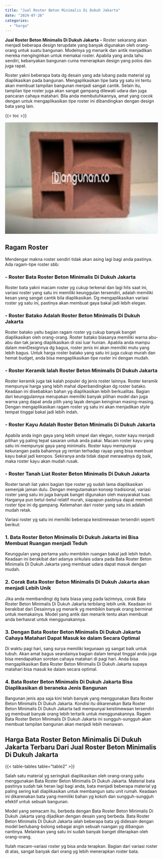 ```yaml
---
title: "Jual Roster Beton Minimalis Di Dukuh Jakarta"
date: "2024-07-26"
categories: 
  - "harga"
---
```


**Jual Roster Beton Minimalis Di Dukuh Jakarta** – Roster sekarang akan menjadi beberapa design terupdate yang banyak digunakan oleh orang-orang untuk suatu bangunan. Modelnya yg menarik dan antik menjadikan mereka menginginkan untuk memakai roster. Apabila yang anda tahu sendiri, kebanyakan bangunan cuma menerapkan design yang polos dan juga rapat.

Roster yakni beberapa bata dg desain yang ada lubang pada material yg diaplikasikan pada bangunan. Mengaplikasikan tipe bata yg satu ini tentu akan membuat tampilan bangunan menjadi sangat cantik. Selain itu, tampilan tipe roster juga akan sangat gampang dilewati udara dan juga pancaran cahaya matahari. Bila anda membutuhkannya, amat yang cocok dengan untuk mengaplikasikan tipe roster ini dibandingkan dengan design bata yang lain.

{{< toc >}}

![Jual Roster Beton Minimalis Di Dukuh Jakarta](/images/bata-roster-minimalis-33.png)

## Ragam Roster

Mendengar makna roster sendiri tidak akan asing lagi bagi anda pastinya. Ada ragam-tipe roster sbb:

### \- Roster Bata Roster Beton Minimalis Di Dukuh Jakarta

Roster bata yakni macam roster yg cukup terkenal dan lagi hits saat ini, variasi roster yang satu ini memiliki keunggulan tersendiri, adalah memiliki kesan yang sangat cantik bila diaplikasikan. Dg mengaplikasikan variasi roster yg satu ini, pastinya akan membuat gaya bakal jadi lebih elegan.

### \- Roster Batako Adalah Roster Beton Minimalis Di Dukuh Jakarta

Roster batako yaitu bagian ragam roster yg cukup banyak banget diaplikasikan oleh orang-orang. Roster batako biasanya memiliki warna abu-abu dan tak jarang diaplikasikan di sisi luar hunian. Apabila anda mampu dalam menDesignnya dg bagus, roster jenis ini akan memiliki mutu yang lebih bagus. Untuk harga roster batako yang satu ini juga cukup murah dan hemat budget, anda bisa mengaplikasikan tipe roster ini dengan mudah.

### \- Roster Keramik Ialah Roster Beton Minimalis Di Dukuh Jakarta

Roster keramik juga tak kalah populer dg jenis roster lainnya. Roster keramik mempunyai harga yang lebih mahal diperbandingkan dg roster batako. Keadaan ini disebabkan bahan yg diaplikasikan lebih berkualitas. Bagian dari keunggulannya merupakan memiliki banyak pilihan model dan juga warna yang dapat anda pilih yang layak dengan keinginan masing-masing. Dengan mengaplikasikan ragam roster yg satu ini akan menjadikan style tempat tinggal bakal jadi lebih indah.

### \- Roster Kayu Adalah Roster Beton Minimalis Di Dukuh Jakarta

Apabila anda ingin gaya yang lebih simpel dan elegan, roster kayu menjadi pilihan yg paling tepat sasaran untuk anda pakai. Macam roster kayu yang satu ini mempunyai gaya yang minimalis. Roster kayu mempunyai kekurangan pada bahannya yg rentan terhadap rayap yang bisa membuat kayu bakal jadi keropos. Sekiranya anda tidak dapat merawatnya dg baik, maka roster kayu akan mudah rusak.

### \- Roster Tanah Liat Roster Beton Minimalis Di Dukuh Jakarta

Roster tanah liat yakni bagian tipe roster yg sudah lama diaplikasikan semenjak jaman dulu. Dengan mengutamakan konsep tradisional, variasi roster yang satu ini juga banyak banget digunakan oleh masyarakat luas. Harganya pun betul-betul relatif murah, siapapun pastinya dapat membeli roster tipe ini dg gampang. Kelemahan dari roster yang satu ini adalah mudah retak.

Variasi roster yg satu ini memiliki beberapa keistimewaan tersendiri seperti berikut:

### 1\. Bata Roster Beton Minimalis Di Dukuh Jakarta ini Bisa Membuat Ruangan menjadi Teduh

Keunggulan yang pertama yaitu membikin ruangan bakal jadi lebih teduh. Keadaan ini berakibat dari adanya sirkulais udara pada Bata Roster Beton Minimalis Di Dukuh Jakarta yang membuat udara dapat masuk dengan mudah.

### 2\. Corak Bata Roster Beton Minimalis Di Dukuh Jakarta akan menjadi Lebih Unik

Jika anda membandingi dg bata biasa yang pada lazimnya, corak Bata Roster Beton Minimalis Di Dukuh Jakarta terbilang lebih unik. Keadaan ini berakibat dari Desainnya yg menarik yg membikin banyak orang berminat untuk memakainya. Model yang antik dan menarik tentu akan membuat anda berhasrat untuk menggunakannya.

### 3\. Dengan Bata Roster Beton Minimalis Di Dukuh Jakarta Cahaya Matahari Dapat Masuk ke dalam Secara Optimal

Di waktu pagi hari, sang surya memiliki kegunaan yg sangat baik untuk tubuh. Akan amat bagus seandainya bagian dalam tempat tinggal anda juga bisa mendapatkan sorotan cahaya matahari di pagi hari. Anda bisa mengaplikasikan Bata Roster Beton Minimalis Di Dukuh Jakarta supaya matahari bisa masuk ke dalam secara optimal.

### 4\. Bata Roster Beton Minimalis Di Dukuh Jakarta Bisa Diaplikasikan di beraneka Jenis Bangunan

Bangunan jenis apa saja kini telah banyak yang menggunakan Bata Roster Beton Minimalis Di Dukuh Jakarta. Kondisi itu dikarenakan Bata Roster Beton Minimalis Di Dukuh Jakarta tadi mempunyai keistimewaan tersendiri yg membuat banyak orang lebih tertarik untuk menggunakannya. Ragam Bata Roster Beton Minimalis Di Dukuh Jakarta ini sungguh-sungguh akan membuat tampilan bangunan akan menjadi lebih menawan.

## Harga Bata Roster Beton Minimalis Di Dukuh Jakarta Terbaru Dari Jual Roster Beton Minimalis Di Dukuh Jakarta

{{< table-tables table="table2" >}}

Salah satu material yg seringkali diaplikasikan oleh orang-orang yaitu menggunakan Bata Roster Beton Minimalis Di Dukuh Jakarta. Material bata pastinya sudah tak heran lagi bagi anda, bata menjadi beberapa material yg paling sering kali diaplikasikan untuk membangun satu unit rumah. Keadaan ini dikarenakan bata yang memiliki bahan yg kokoh dan sungguh-sungguh efektif untuk sebuah bangunan.

Model yang semacam itu, berbeda dengan Bata Roster Beton Minimalis Di Dukuh Jakarta yang dijadikan dengan desain yang berbeda. Bata Roster Beton Minimalis Di Dukuh Jakarta ialah beberapa bata yg didesain dengan model berlubang-bolong sebagai angin sebuah ruangan yg dibangun nantinya. Melainkan yang satu ini sudah banyak banget diterapkan oleh orang-orang.

Itulah macam-variasi roster yg bisa anda terapkan. Bagian dari variasi roster di atas, sangat banyak dari orang yg lebih menerapkan roster bata.
